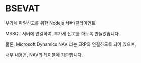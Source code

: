 # BSEVAT
부가세 파일신고를 위한 Nodejs 서버/클라이언트

MSSQL 서버에 연결하여, 부가세 신고를 하도록 만들었습니다.

물론, Microsoft Dynamics NAV 라는 ERP와 연결하도록 되어 있으며,

내부 내용은, NAV의 테이블에 기준합니다.
